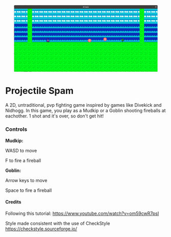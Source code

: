 <p align="center"> 
<img src="media/logo.png" width=450>
</p>

# Projectile Spam
A 2D, untraditional, pvp fighting game inspired by games like Divekick and Nidhogg. In this game, you play as a Mudkip or a Goblin shooting fireballs at eachother. 1 shot and it's over, so don't get hit!

### Controls
<b>Mudkip:</b>

WASD to move

F to fire a fireball

<b>Goblin:</b>

Arrow keys to move

Space to fire a fireball

#### Credits
Following this tutorial:
https://www.youtube.com/watch?v=om59cwR7psI

Style made consistent with the use of CheckStyle
https://checkstyle.sourceforge.io/
